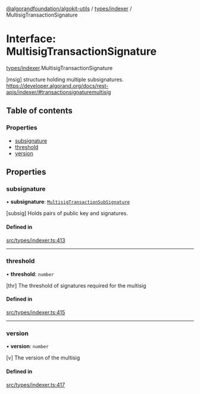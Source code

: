 [@algorandfoundation/algokit-utils](../README.md) / [types/indexer](../modules/types_indexer.md) / MultisigTransactionSignature

# Interface: MultisigTransactionSignature

[types/indexer](../modules/types_indexer.md).MultisigTransactionSignature

[msig] structure holding multiple subsignatures. https://developer.algorand.org/docs/rest-apis/indexer/#transactionsignaturemultisig

## Table of contents

### Properties

- [subsignature](types_indexer.MultisigTransactionSignature.md#subsignature)
- [threshold](types_indexer.MultisigTransactionSignature.md#threshold)
- [version](types_indexer.MultisigTransactionSignature.md#version)

## Properties

### subsignature

• **subsignature**: [`MultisigTransactionSubSignature`](types_indexer.MultisigTransactionSubSignature.md)

[subsig] Holds pairs of public key and signatures.

#### Defined in

[src/types/indexer.ts:413](https://github.com/algorandfoundation/algokit-utils-ts/blob/main/src/types/indexer.ts#L413)

___

### threshold

• **threshold**: `number`

[thr] The threshold of signatures required for the multisig

#### Defined in

[src/types/indexer.ts:415](https://github.com/algorandfoundation/algokit-utils-ts/blob/main/src/types/indexer.ts#L415)

___

### version

• **version**: `number`

[v] The version of the multisig

#### Defined in

[src/types/indexer.ts:417](https://github.com/algorandfoundation/algokit-utils-ts/blob/main/src/types/indexer.ts#L417)

